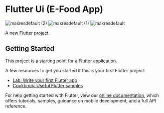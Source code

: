 # Flutter Ui (E-Food App)

![maxresdefault (2)](https://user-images.githubusercontent.com/87581799/133476459-7fe9b11f-732c-4812-836a-8cbd5c69b418.jpg)
![maxresdefault (1)](https://user-images.githubusercontent.com/87581799/133476485-9a71f29c-0f51-4cc5-9383-e66c275e23a3.jpg)
![maxresdefault](https://user-images.githubusercontent.com/87581799/133476503-f1ecc22d-81a0-4a8e-836e-fd31c1a45f80.jpg)


A new Flutter project.

## Getting Started

This project is a starting point for a Flutter application.

A few resources to get you started if this is your first Flutter project:

- [Lab: Write your first Flutter app](https://flutter.dev/docs/get-started/codelab)
- [Cookbook: Useful Flutter samples](https://flutter.dev/docs/cookbook)

For help getting started with Flutter, view our
[online documentation](https://flutter.dev/docs), which offers tutorials,
samples, guidance on mobile development, and a full API reference.
